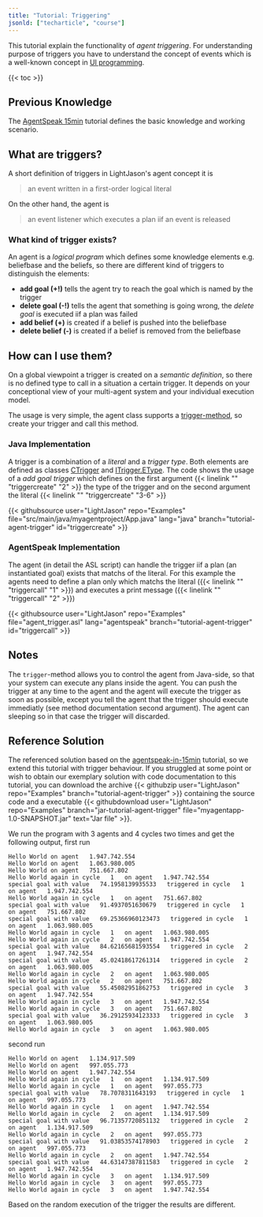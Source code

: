 ```yaml
---
title: "Tutorial: Triggering"
jsonld: ["techarticle", "course"]
---
```


This tutorial explain the functionality of _agent triggering_. For understanding purpose of triggers you have to understand the concept of events which is a well-known concept in [UI programming](https://docs.oracle.com/javase/tutorial/uiswing/events/).

{{< toc >}}

## Previous Knowledge

The [AgentSpeak 15min](/tutorials/agentspeak-in-fifteen-minutes/) tutorial defines the basic knowledge and working scenario.

## What are triggers?

A short definition of triggers in LightJason's agent concept it is

> an event written in a first-order logical literal

On the other hand, the agent is

> an event listener which executes a plan iif an event is released


### What kind of trigger exists?

An agent is a _logical program_ which defines some knowledge elements e.g. beliefbase and the beliefs, so there are different kind of triggers to distinguish the elements:

* __add goal (+!)__ tells the agent try to reach the goal which is named by the trigger
* __delete goal (-!)__ tells the agent that something is going wrong, the _delete goal_ is executed iif a plan was failed
* __add belief (+)__ is created if a belief is pushed into the beliefbase
* __delete belief (-)__ is created if a belief is removed from the beliefbase


## How can I use them?

On a global viewpoint a trigger is created on a _semantic definition_, so there is no defined  type to call in a situation a certain trigger. It depends on your conceptional view of your multi-agent system and your individual execution model. 

The usage is very simple, the agent class supports a [trigger-method](http://lightjason.github.io/AgentSpeak/sources/db/d62/interfaceorg_1_1lightjason_1_1agentspeak_1_1agent_1_1IAgent_3_01T_01extends_01IAgent_3_04_4_01_4.html#af453e6a5f02ca05958925af4a8c04c10), so create your trigger and call this method.


### Java Implementation

A trigger is a combination of a _literal_ and a _trigger type_. Both elements are defined as classes [CTrigger](http://lightjason.github.io/AgentSpeak/sources/d1/d5a/classorg_1_1lightjason_1_1agentspeak_1_1language_1_1instantiable_1_1plan_1_1trigger_1_1CTrigger.html) and [ITrigger.EType](http://lightjason.github.io/AgentSpeak/sources/d9/d18/enumorg_1_1lightjason_1_1agentspeak_1_1language_1_1instantiable_1_1plan_1_1trigger_1_1ITrigger_1_1EType.html). The code shows the usage of a _add goal trigger_ which defines on the first argument {{< linelink "" "triggercreate" "2" >}} the type of the trigger and on the second argument the literal {{< linelink "" "triggercreate" "3-6" >}}

<!-- htmlmin:ignore -->
{{< githubsource user="LightJason" repo="Examples" file="src/main/java/myagentproject/App.java" lang="java" branch="tutorial-agent-trigger" id="triggercreate" >}}
<!-- htmlmin:ignore -->


### AgentSpeak Implementation

The agent (in detail the ASL script) can handle the trigger iif a plan (an instantiated goal) exists that matchs of the literal. For this example the agents need to define a plan only which matchs the literal ({{< linelink "" "triggercall" "1" >}}) and executes a print message ({{< linelink "" "triggercall" "2" >}})

<!-- htmlmin:ignore -->
{{< githubsource user="LightJason" repo="Examples" file="agent_trigger.asl" lang="agentspeak" branch="tutorial-agent-trigger" id="triggercall" >}}
<!-- htmlmin:ignore -->


## Notes

The ```trigger```-method allows you to control the agent from Java-side, so that your system can execute any plans inside the agent. You can push the trigger at any time to the agent and the agent will execute the trigger as soon as possible, except you tell the agent that the trigger should execute immediatly (see method documentation second argument). The agent can sleeping so in that case the trigger will discarded.


## Reference Solution

The referenced solution based on the [agentspeak-in-15min](/tutorials/agentspeak-in-fifteen-minutes) tutorial, so we extend this tutorial with trigger behaviour. If you struggled at some point or wish to obtain our exemplary solution with code documentation to this tutorial, you can download the archive {{< githubzip user="LightJason" repo="Examples" branch="tutorial-agent-trigger" >}} containing the source code and a executable {{< githubdownload user="LightJason" repo="Examples" branch="jar-tutorial-agent-trigger" file="myagentapp-1.0-SNAPSHOT.jar" text="Jar file" >}}.

We run the program with 3 agents and 4 cycles two times and get the following output, first run

```commandline
Hello World on agent   1.947.742.554
Hello World on agent   1.063.980.005
Hello World on agent   751.667.802
Hello World again in cycle   1   on agent   1.947.742.554
special goal with value   74.1958139935533   triggered in cycle   1   on agent   1.947.742.554
Hello World again in cycle   1   on agent   751.667.802
special goal with value   91.4937051630679   triggered in cycle   1   on agent   751.667.802
special goal with value   69.25366960123473   triggered in cycle   1   on agent   1.063.980.005
Hello World again in cycle   1   on agent   1.063.980.005
Hello World again in cycle   2   on agent   1.947.742.554
special goal with value   84.62165681593554   triggered in cycle   2   on agent   1.947.742.554
special goal with value   45.02418617261314   triggered in cycle   2   on agent   1.063.980.005
Hello World again in cycle   2   on agent   1.063.980.005
Hello World again in cycle   2   on agent   751.667.802
special goal with value   55.45082951862753   triggered in cycle   3   on agent   1.947.742.554
Hello World again in cycle   3   on agent   1.947.742.554
Hello World again in cycle   3   on agent   751.667.802
special goal with value   36.29125934123333   triggered in cycle   3   on agent   1.063.980.005
Hello World again in cycle   3   on agent   1.063.980.005
```

second run

```commandline
Hello World on agent   1.134.917.509
Hello World on agent   997.055.773
Hello World on agent   1.947.742.554
Hello World again in cycle   1   on agent   1.134.917.509
Hello World again in cycle   1   on agent   997.055.773
special goal with value   78.7078311643193   triggered in cycle   1   on agent   997.055.773
Hello World again in cycle   1   on agent   1.947.742.554
Hello World again in cycle   2   on agent   1.134.917.509
special goal with value   96.71357720851132   triggered in cycle   2   on agent   1.134.917.509
Hello World again in cycle   2   on agent   997.055.773
special goal with value   91.03853574178903   triggered in cycle   2   on agent   997.055.773
Hello World again in cycle   2   on agent   1.947.742.554
special goal with value   44.63147387811583   triggered in cycle   2   on agent   1.947.742.554
Hello World again in cycle   3   on agent   1.134.917.509
Hello World again in cycle   3   on agent   997.055.773
Hello World again in cycle   3   on agent   1.947.742.554
```

Based on the random execution of the trigger the results are different.
